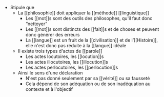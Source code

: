 - Stipule que
    - La [[philosophie]] doit appliquer la [[méthode]] [[linguistique]]
      - Les [[mot]]s sont des outils des philosophes, qu'il faut donc “nettoyer”
      - Les [[mot]]s sont distincts des [[fait]]s et de choses et peuvent donc générer des erreurs
      - La [[langue]] est un fruit de la [[civilisation]] et de l’[[Histoire]], elle n'est donc pas réduite à la [[langue]] idéale
    - Il existe trois types d'actes de [[parole]]
      - Les actes locutoires, les [[locution]]s
      - Les actes illocutoires, les [[illocution]]s
      - Les actes perlocutoires, les [[perlocution]]s
    - Ainsi le sens d'une déclaration
      - N'est pas donné seulement par sa [[vérité]] ou sa fausseté
      - Cela dépend de son adéquation ou de son inadéquation au contexte et à l'objectif